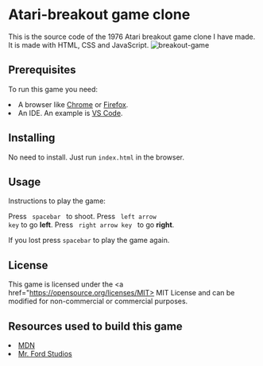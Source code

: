 # Atari-breakout game clone

This is the source code of the 1976 Atari breakout game clone I have made. It is made with HTML, CSS and JavaScript.
![breakout-game](https://user-images.githubusercontent.com/18035227/52537162-a2ed8c80-2d63-11e9-8e8e-550011343b8f.jpg)

## Prerequisites

To run this game you need:
<li> A browser like <a href="https://www.google.com/chrome/">Chrome</a> or <a href="https://www.mozilla.org/en-US/firefox/new/">Firefox</a>. </li>
<li> An IDE. An example is <a href="https://code.visualstudio.com/">VS Code</a>. </li>

## Installing

No need to install. Just run <code>index.html</code> in the browser.

## Usage

Instructions to play the game:

Press <code> spacebar </code> to shoot.
Press <code> left arrow key</code> to go <b>left</b>.
Press <code> right arrow key </code> to go <b>right</b>.

If you lost press <code>spacebar</code> to play the game again. 

## License

This game is licensed under the <a href="https://opensource.org/licenses/MIT> MIT License </a> and can be modified for non-commercial or commercial purposes.

## Resources used to build this game
<li><a href="https://developer.mozilla.org/en-US/">MDN</a> </li>
<li><a href="https://www.youtube.com/channel/UCYGcMtRTLWQHgLq4V3bP3sA">Mr. Ford Studios</a> </li>
